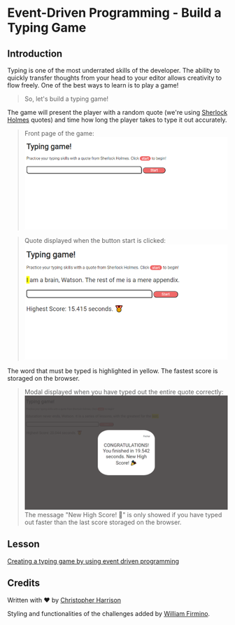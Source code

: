 # Event-Driven Programming - Build a Typing Game

## Introduction

Typing is one of the most underrated skills of the developer. The ability to quickly transfer thoughts from your head to your editor allows creativity to flow freely. One of the best ways to learn is to play a game!

> So, let's build a typing game!

The game will present the player with a random quote (we're using [Sherlock Holmes](https://en.wikipedia.org/wiki/Sherlock_Holmes) quotes) and time how long the player takes to type it out accurately.

> Front page of the game:
> ![Front Page](./images/front-page.png)

> Quote displayed when the button start is clicked:
> ![Quote to Type](./images/quote.png)

The word that must be typed is highlighted in yellow. The fastest score is storaged on the browser.

> Modal displayed when you have typed out the entire quote correctly:
> ![Modal](./images/modal.png)
> The message "New High Score! 🎉" is only showed if you have typed out faster than the last score storaged on the browser.

## Lesson

[Creating a typing game by using event driven programming](https://github.com/microsoft/Web-Dev-For-Beginners/blob/main/4-typing-game/README.md)

## Credits

Written with ♥️ by [Christopher Harrison](http://www.twitter.com/geektrainer)

Styling and functionalities of the challenges added by [William Firmino](https://https://github.com/Willwf).
